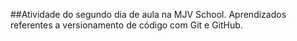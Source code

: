 ##Atividade do segundo dia de aula na MJV School.
Aprendizados referentes a versionamento de código com Git e GitHub.
